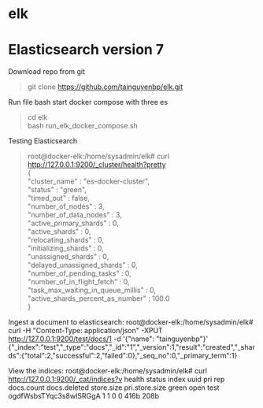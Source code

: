 # elk
# Elasticsearch version 7
Download repo from git
> git clone https://github.com/tainguyenbp/elk.git<br>

Run file bash start docker compose with three es
> cd elk<br>
> bash run_elk_docker_compose.sh<br>

Testing Elasticsearch
> root@docker-elk:/home/sysadmin/elk# curl http://127.0.0.1:9200/_cluster/health?pretty<br>
> {<br>
>   "cluster_name" : "es-docker-cluster",<br>
>   "status" : "green",<br>
>   "timed_out" : false,<br>
>   "number_of_nodes" : 3,<br>
>   "number_of_data_nodes" : 3,<br>
>   "active_primary_shards" : 0,<br>
>   "active_shards" : 0,<br>
>   "relocating_shards" : 0,<br>
>   "initializing_shards" : 0,<br>
>   "unassigned_shards" : 0,<br>
>   "delayed_unassigned_shards" : 0,<br>
>   "number_of_pending_tasks" : 0,<br>
>   "number_of_in_flight_fetch" : 0,<br>
>   "task_max_waiting_in_queue_millis" : 0,<br>
>   "active_shards_percent_as_number" : 100.0<br>
> }<br>

Ingest a document to elasticsearch:
root@docker-elk:/home/sysadmin/elk# curl -H "Content-Type: application/json" -XPUT http://127.0.0.1:9200/test/docs/1 -d '{"name": "tainguyenbp"}'
{"_index":"test","_type":"docs","_id":"1","_version":1,"result":"created","_shards":{"total":2,"successful":2,"failed":0},"_seq_no":0,"_primary_term":1}

View the indices:
root@docker-elk:/home/sysadmin/elk# curl http://127.0.0.1:9200/_cat/indices?v
health status index uuid                   pri rep docs.count docs.deleted store.size pri.store.size
green  open   test  ogdfWsbsTYqc3s8wISRGgA   1   1          0            0       416b           208b
